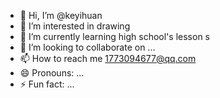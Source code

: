 - 👋 Hi, I’m @keyihuan
- 👀 I’m interested in drawing
- 🌱 I’m currently learning high school's lesson s
- 💞️ I’m looking to collaborate on ...
- 📫 How to reach me 1773094677@qq.com
- 😄 Pronouns: ...
- ⚡ Fun fact: ...

<!---
keyihuan/keyihuan is a ✨ special ✨ repository because its `README.md` (this file) appears on your GitHub profile.
You can click the Preview link to take a look at your changes.
--->
